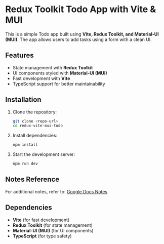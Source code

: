 # Redux Toolkit Todo App with Vite & MUI

This is a simple Todo app built using **Vite, Redux Toolkit, and Material-UI (MUI)**. The app allows users to add tasks using a form with a clean UI.

## Features
- State management with **Redux Toolkit**
- UI components styled with **Material-UI (MUI)**
- Fast development with **Vite**
- TypeScript support for better maintainability

## Installation

1. Clone the repository:
   ```sh
   git clone <repo-url>
   cd redux-vite-mui-todo
   ```
2. Install dependencies:
   ```sh
   npm install
   ```
3. Start the development server:
   ```sh
   npm run dev
   ```

## Notes Reference
For additional notes, refer to: [Google Docs Notes](https://docs.google.com/document/d/1nzuFyYgxOOLJ4_nFlkt8haeSKvCcV2pzjo9NDRr2WOw/edit?usp=sharing)

## Dependencies
- **Vite** (for fast development)
- **Redux Toolkit** (for state management)
- **Material-UI (MUI)** (for UI components)
- **TypeScript** (for type safety)



